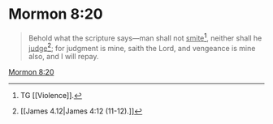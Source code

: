 # Mormon 8:20

> Behold what the scripture says—man shall not <u>smite</u>[^a], neither shall he <u>judge</u>[^b]; for judgment is mine, saith the Lord, and vengeance is mine also, and I will repay.

[Mormon 8:20](https://www.churchofjesuschrist.org/study/scriptures/bofm/morm/8?lang=eng&id=p20#p20)


[^a]: TG [[Violence]].
[^b]: [[James 4.12|James 4:12 (11-12).]]
